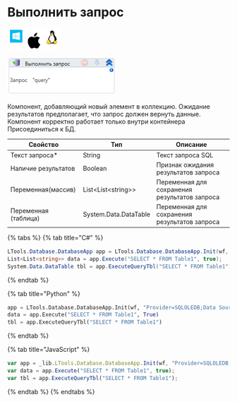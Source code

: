 # Выполнить запрос

![](<../../../.gitbook/assets/image (100) (1) (1) (1) (1) (2) (300).png>)

![](<../../../.gitbook/assets/image (421).png>)

Компонент, добавляющий новый элемент в коллекцию. Ожидание результатов предполагает, что запрос должен вернуть данные. Компонент корректно работает только внутри контейнера Присоединиться к БД.

| Свойство             | Тип                   | Описание                                      |
| -------------------- | --------------------- | --------------------------------------------- |
| Текст запроса\*      | String                | Текст запроса SQL                             |
| Наличие результатов  | Boolean               | Признак ожидания результатов запроса          |
| Переменная(массив)   | List\<List\<string>>  | Переменная для сохранения результатов запроса |
| Переменная (таблица) | System.Data.DataTable | Переменная для сохранения результатов запроса |

{% tabs %}
{% tab title="C#" %}
```csharp
LTools.Database.DatabaseApp app = LTools.Database.DatabaseApp.Init(wf, "Provider=SQLOLEDB;Data Source=<servername>;Initial Catalog=<dbname>;Integrated Security=SSPI");
List<List<string>> data = app.Execute("SELECT * FROM Table1", true);
System.Data.DataTable tbl = app.ExecuteQueryTbl("SELECT * FROM Table1");
```
{% endtab %}

{% tab title="Python" %}
```python
app = LTools.Database.DatabaseApp.Init(wf, "Provider=SQLOLEDB;Data Source=<servername>;Initial Catalog=<dbname>;Integrated Security=SSPI")
data = app.Execute("SELECT * FROM Table1", True)
tbl = app.ExecuteQueryTbl("SELECT * FROM Table1")
```
{% endtab %}

{% tab title="JavaScript" %}
```javascript
var app = _lib.LTools.Database.DatabaseApp.Init(wf, "Provider=SQLOLEDB;Data Source=<servername>;Initial Catalog=<dbname>;Integrated Security=SSPI");
var data = app.Execute("SELECT * FROM Table1", true);
var tbl = app.ExecuteQueryTbl("SELECT * FROM Table1");
```
{% endtab %}
{% endtabs %}
